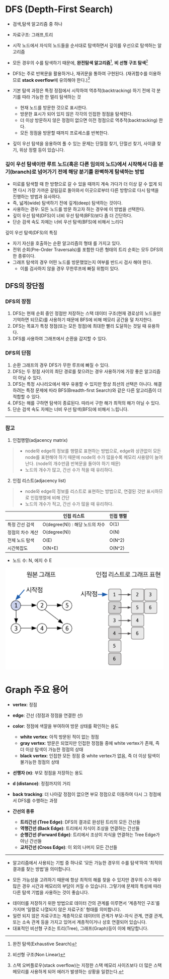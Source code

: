 # DFS (Depth-First Search)
- 검색,탐색 알고리즘 중 하나
- 자료구조: 그래프,트리

- 시작 노드에서 자식의 노드들을 순서대로 탐색하면서 깊이를 우선으로 탐색하는 알고리즘
- 모든 경우의 수를 탐색하기 때문에, **완전탐색 알고리즘**[^2], **비 선형 구조 탐색**[^3]
- DFS는 주로 반복문을 활용하거나, 재귀문을 통하여 구현된다. (재귀함수를 이용하므로 **stack overflow**에 유의해야 한다.)[^1]
- 기본 탐색 과정은 특정 정점에서 시작하여 역추적(backtracking) 하기 전에 각 분기를 따라 가능한 한 멀리 탐색하는 것
  - 현재 노드를 방문한 것으로 표시한다.
  - 방문한 표시가 되어 있지 않은 각각의 인접한 정점을 탐색한다. 
  - 더 이상 방문하지 않은 정점이 없으면 이전 정점으로 역추적(backtracking) 한다. 
  - 모든 정점을 방문할 때까지 프로세스를 반복한다.
- 깊이 우선 탐색을 응용하여 풀 수 있는 문제는 단절점 찾기, 단절선 찾기, 사이클 찾기, 위상 정렬 등이 있습니다.

### 깊이 우선 탐색이란 루트 노드(혹은 다른 임의의 노드)에서 시작해서 다음 분기(branch)로 넘어가기 전에 해당 분기를 완벽하게 탐색하는 방법
- 미로를 탐색할 때 한 방향으로 갈 수 있을 때까지 계속 가다가 더 이상 갈 수 없게 되면 다시 가장 가까운 갈림길로 돌아와서 이곳으로부터 다른 방향으로 다시 탐색을 진행하는 방법과 유사하다.
- 즉, 넓게(wide) 탐색하기 전에 깊게(deep) 탐색하는 것이다.
- 사용하는 경우: 모든 노드를 방문 하고자 하는 경우에 이 방법을 선택한다.
- 깊이 우선 탐색(DFS)이 너비 우선 탐색(BFS)보다 좀 더 간단하다.
- 단순 검색 속도 자체는 너비 우선 탐색(BFS)에 비해서 느리다

깊이 우선 탐색(DFS)의 특징
- 자기 자신을 호출하는 순환 알고리즘의 형태 를 가지고 있다.
- 전위 순회(Pre-Order Traversals)를 포함한 다른 형태의 트리 순회는 모두 DFS의 한 종류이다.
- 그래프 탐색의 경우 어떤 노드를 방문했었는지 여부를 반드시 검사 해야 한다.
  - 이를 검사하지 않을 경우 무한루프에 빠질 위험이 있다.


## DFS의 장단점
### DFS의 장점
1. DFS는 현재 순회 중인 정점만 저장하는 스택 데이터 구조(현재 경로상의 노드들만 기억하면 되므로)를 사용하기 때문에 BFS에 비해 메모리 공간을 덜 차지한다.
2. DFS는 목표가 특정 정점(또는 모든 정점)에 최대한 빨리 도달하는 것일 때 유용하다.
3. DFS를 사용하여 그래프에서 순환을 감지할 수 있다.
### DFS의 단점
1. 순환 그래프의 경우 DFS가 무한 루프에 빠질 수 있다.
2. DFS는 두 정점 사이의 최단 경로를 찾으려는 경우 사용하기에 가장 좋은 알고리즘이 아닐 수 있다.
3. DFS는 특정 시나리오에서 매우 유용할 수 있지만 항상 최선의 선택은 아니다. 해결하려는 특정 문제에 따라 BFS(Breadth-first Search)와 같은 다른 알고리즘이 더 적합할 수 있다.
4. DFS는 해를 구하면 탐색이 종료된다. 따라서 구한 해가 최적의 해가 아닐 수 있다.
5. 단순 검색 속도 자체는 너비 우선 탐색(BFS)에 비해서 느립니다.





---
### 참고
1. 인접행렬(adjacency matrix)
> - node와 edge의 정보를 행렬로 표현하는 방법으로, edge와 상관없이 모든 node를 표현해야 하기 때문에 node의 수가 많을수록 메모리 사용량이 늘어난다. (node의 개수만큼 반복문을 돌아야 하기 때문)  
> - 노드의 개수가 많고, 간선 수가 적을 때 유리하다.


2. 인접 리스트(adjacency list)
> - node와 edge의 정보를 리스트로 표현하는 방법으로, 연결된 것만 표시하므로 인접행렬에 비해 간단
> - 노드의 개수가 적고, 간선 수가 많을 때 유리하다.


|           | 인접 리스트                   | 인접 행렬  |
|-----------|--------------------------|--------|
| 특정 간선 검색  | O(degree(N)) : 해당 노드의 차수 | O(1)   |
| 정점의 차수 계산 | O(degree(N))             | O(N)   |
| 전체 노드 탐색  | O(E)                     | O(N^2) |
| 시간복잡도     | O(N+E)                   | O(N^2) |
- 노드 수: N, 에지 수 E

![adjacency list](Adjacency_List.png)


# Graph 주요 용어

- **vertex**: 정점
- **edge**: 간선 (정점과 정점을 연결한 선)
- **color**: 정점에 색깔을 부여하여 방문 상태를 확인하는 용도
    - **white vertex**: 아직 방문된 적이 없는 정점
    - **gray vertex**: 방문은 되었지만 인접한 정점들 중에 white vertex가 존재, 즉 더 이상 탐색이 가능한 정점의 상태
    - **black vertex**: 인접한 모든 정점 중 white vertex가 없음, 즉 더 이상 탐색이 불가능한 정점의 상태
- **선행자 (π)**: 부모 정점을 저장하는 용도
- **d (distance)**: 정점까지의 거리
- **back tracking**: 더 나아갈 정점이 없으면 부모 정점으로 이동하여 다시 그 정점에서 DFS를 수행하는 과정

- **간선의 종류**
    - **트리간선 (Tree Edge)**: DFS의 결과로 완성된 트리의 모든 간선들
    - **역행간선 (Back Edge)**: 트리에서 자식이 조상을 연결하는 간선들
    - **순행간선 (Forward Edge)**: 트리에서 조상이 자식을 연결하는 Tree Edge가 아닌 간선들
    - **교차간선 (Cross Edge)**: 이 외의 나머지 모든 간선들

---
[^1]: 스택 오버플로우(stack overflow)는 지정한 스택 메모리 사이즈보다 더 많은 스택 메모리를 사용하게 되어 에러가 발생하는 상황을 일컫는다.

[^2]: 완전 탐색(Exhaustive Search)

- 알고리즘에서 사용되는 기법 중 하나로 ‘모든 가능한 경우의 수를 탐색’하여 ‘최적의 결과를 찾는 방법’을 의미합니다.

- 모든 가능성을 고려하기 때문에 항상 최적의 해를 찾을 수 있지만 경우의 수가 매우 많은 경우 시간과 메모리의 부담이 커질 수 있습니다. 그렇기에 문제의 특성에 따라 다른 탐색 기법을 사용하는 것이 좋습니다.


[^3]: 비선형 구조(Non Linear)

- 데이터를 저장하기 위한 방법으로 데이터 간의 관계를 이루면서 ‘계층적인 구조‘를 가지며 ‘일렬로 나열되지 않은 자료구조’ 형태를 의미합니다.
- 일련 되지 않은 자료구조는 계층적으로 데이터의 관계가 부모-자식 관계, 연결 관계, 또는 소속 관계 등을 가지고 있어서 계층적이거나 상호 연결되어 있습니다.
- 대표적인 비선형 구조는 트리(Tree), 그래프(Graph)등이 이에 해당합니다.